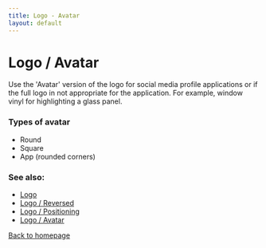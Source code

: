 ```yaml
---
title: Logo - Avatar
layout: default
---
```


# Logo / Avatar

Use the 'Avatar' version of the logo for social media profile applications or if the full logo in not appropriate for the application. For example, window vinyl for highlighting a glass panel.

### Types of avatar
- Round
- Square
- App (rounded corners)

### See also:
- [Logo](/styleguide/logo)
- [Logo / Reversed](/styleguide/logo-reversed)
- [Logo / Positioning](/styleguide/logo-position)
- [Logo / Avatar](/styleguide/logo-avatar)

[Back to homepage](/styleguide/)
